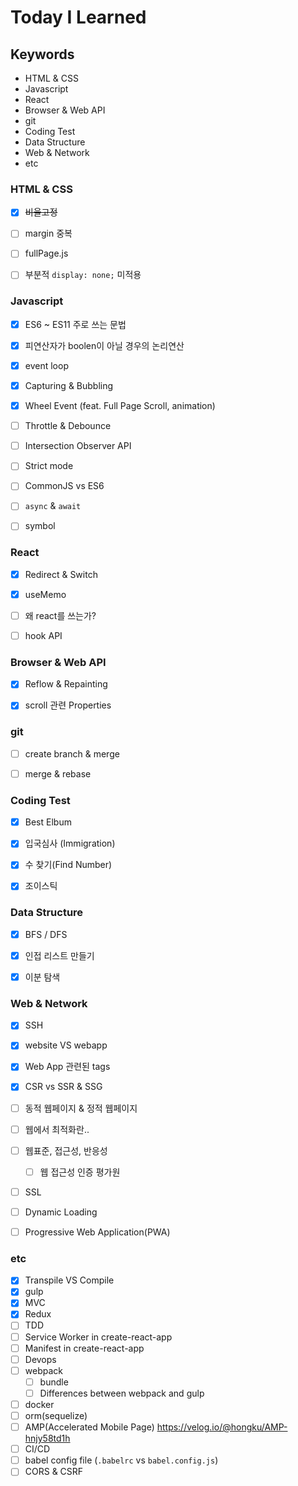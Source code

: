 # Today I Learned





## Keywords

- HTML & CSS
- Javascript
- React
- Browser & Web API
- git
- Coding Test
- Data Structure
- Web & Network
- etc





### HTML & CSS

- [x] ~~비율고정~~
- [ ] margin 중복
- [ ] fullPage.js
- [ ] 부분적 `display: none;` 미적용



### Javascript

- [x] ES6 ~ ES11 주로 쓰는 문법
- [x] 피연산자가 boolen이 아닐 경우의 논리연산
- [x] event loop
- [x] Capturing & Bubbling
- [x] Wheel Event (feat. Full Page Scroll, animation)
- [ ] Throttle & Debounce
- [ ] Intersection Observer API
- [ ] Strict mode
- [ ] CommonJS vs ES6
- [ ] `async` & `await`
- [ ] symbol



### React

- [x] Redirect & Switch
- [x] useMemo
- [ ] 왜 react를 쓰는가?
- [ ] hook API



### Browser & Web API

- [x] Reflow & Repainting
- [x] scroll 관련 Properties



### git

- [ ] create branch & merge
- [ ] merge & rebase



### Coding Test

- [x] Best Elbum
- [x] 입국심사 (Immigration)
- [x] 수 찾기(Find Number)
- [x] 조이스틱



### Data Structure

- [x] BFS / DFS
- [x] 인접 리스트 만들기
- [x] 이분 탐색



### Web & Network

- [x] SSH
- [x] website VS webapp
- [x] Web App 관련된 tags
- [x] CSR vs SSR & SSG
- [ ] 동적 웹페이지 & 정적 웹페이지
- [ ] 웹에서 최적화란..
- [ ] 웹표준, 접근성, 반응성
  - [ ] 웹 접근성 인증 평가원
- [ ] SSL
- [ ] Dynamic Loading
- [ ] Progressive Web Application(PWA)



### etc

- [x] Transpile VS Compile
- [x] gulp
- [x] MVC
- [x] Redux
- [ ] TDD
- [ ] Service Worker in create-react-app
- [ ] Manifest in create-react-app
- [ ] Devops
- [ ] webpack
  - [ ] bundle
  - [ ] Differences between webpack and gulp
- [ ] docker
- [ ] orm(sequelize)
- [ ] AMP(Accelerated Mobile Page)
      https://velog.io/@hongku/AMP-hnjy58td1h
- [ ] CI/CD
- [ ] babel config file
      (`.babelrc` vs `babel.config.js`)
- [ ] CORS & CSRF
